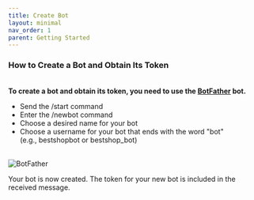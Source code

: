 ```yaml
---
title: Create Bot
layout: minimal
nav_order: 1
parent: Getting Started
---
```


<head>
    <meta charset="utf-8">
    <link rel="stylesheet" href="https://b3h1z.github.io/HidyBot-Docs/assets/css/en-style.css">
</head>
<div>
<h3>How to Create a Bot and Obtain Its Token</h3>
<br>
<b>To create a bot and obtain its token, you need to use the <a href="https://t.me/BotFather" target="_blank">BotFather</a> bot.</b>
<ul>
    <li>Send the /start command</li>
    <li>Enter the /newbot command</li>
    <li>Choose a desired name for your bot</li>
    <li>
    Choose a username for your bot that ends with the word "bot"
    <br>
    (e.g., bestshopbot or bestshop_bot)
    </li>
</ul>
<br>
<img src="https://b3h1z.github.io/HidyBot-Docs/assets/images/installation/installation-bot-1.png" alt="BotFather" class="centered">
</div>
<p>Your bot is now created. The token for your new bot is included in the received message.</p>